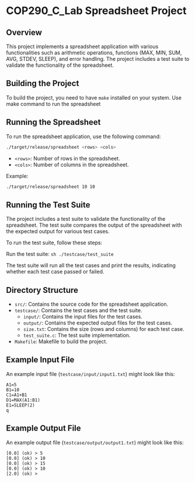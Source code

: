 # COP290_C_Lab Spreadsheet Project

## Overview

This project implements a spreadsheet application with various functionalities such as arithmetic operations, functions (MAX, MIN, SUM, AVG, STDEV, SLEEP), and error handling. The project includes a test suite to validate the functionality of the spreadsheet.

## Building the Project

To build the project, you need to have `make` installed on your system. 
Use make command to run the spreadsheet

## Running the Spreadsheet

To run the spreadsheet application, use the following command:

```sh
./target/release/spreadsheet <rows> <cols>
```

- `<rows>`: Number of rows in the spreadsheet.
- `<cols>`: Number of columns in the spreadsheet.

Example:

```sh
./target/release/spreadsheet 10 10 
```

## Running the Test Suite

The project includes a test suite to validate the functionality of the spreadsheet. The test suite compares the output of the spreadsheet with the expected output for various test cases.

To run the test suite, follow these steps:

Run the test suite:
    ```sh
    ./testcase/test_suite
    ```

The test suite will run all the test cases and print the results, indicating whether each test case passed or failed.

## Directory Structure

- `src/`: Contains the source code for the spreadsheet application.
- `testcase/`: Contains the test cases and the test suite.
  - `input/`: Contains the input files for the test cases.
  - `output/`: Contains the expected output files for the test cases.
  - `size.txt`: Contains the size (rows and columns) for each test case.
  - `test_suite.c`: The test suite implementation.
- `Makefile`: Makefile to build the project.

## Example Input File

An example input file (`testcase/input/input1.txt`) might look like this:

```
A1=5
B1=10
C1=A1+B1
D1=MAX(A1:B1)
E1=SLEEP(2)
q
```

## Example Output File

An example output file (`testcase/output/output1.txt`) might look like this:

```
[0.0] (ok) > 5
[0.0] (ok) > 10
[0.0] (ok) > 15
[0.0] (ok) > 10
[2.0] (ok) > 
```